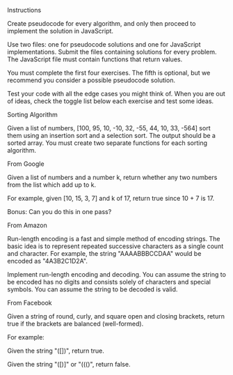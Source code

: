 Instructions

Create pseudocode for every algorithm, and only then proceed to implement the solution in JavaScript.

Use two files: one for pseudocode solutions and one for JavaScript implementations. Submit the files containing solutions for every problem. The JavaScript file must contain functions that return values.

You must complete the first four exercises. The fifth is optional, but we recommend you consider a possible pseudocode solution.

Test your code with all the edge cases you might think of. When you are out of ideas, check the toggle list below each exercise and test some ideas.

Sorting Algorithm

Given a list of numbers, [100, 95, 10, -10, 32, -55, 44, 10, 33, -564] sort them using an insertion sort and a selection sort. The output should be a sorted array. You must create two separate functions for each sorting algorithm.

From Google

Given a list of numbers and a number k, return whether any two numbers from the list which add up to k.

For example, given [10, 15, 3, 7] and k of 17, return true since 10 + 7 is 17.

Bonus: Can you do this in one pass?

From Amazon

Run-length encoding is a fast and simple method of encoding strings. The basic idea is to represent repeated successive characters as a single count and character. For example, the string "AAAABBBCCDAA" would be encoded as "4A3B2C1D2A".

Implement run-length encoding and decoding. You can assume the string to be encoded has no digits and consists solely of characters and special symbols. You can assume the string to be decoded is valid.

From Facebook

Given a string of round, curly, and square open and closing brackets, return true if the brackets are balanced (well-formed).

For example:

Given the string "([])", return true.

Given the string "([)]" or "((()", return false.

